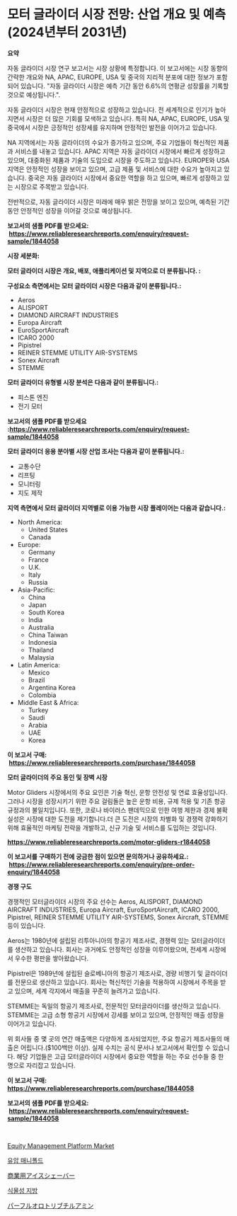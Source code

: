 <p><h1>모터 글라이더 시장 전망: 산업 개요 및 예측 (2024년부터 2031년)</h1></p><p><strong>요약</strong></p>
<p><p>자동 글라이더 시장 연구 보고서는 시장 상황에 특정합니다. 이 보고서에는 시장 동향의 간략한 개요와 NA, APAC, EUROPE, USA 및 중국의 지리적 분포에 대한 정보가 포함되어 있습니다. "자동 글라이더 시장은 예측 기간 동안 6.6%의 연평균 성장률을 기록할 것으로 예상됩니다.".</p><p>자동 글라이더 시장은 현재 안정적으로 성장하고 있습니다. 전 세계적으로 인기가 높아지면서 시장은 더 많은 기회를 모색하고 있습니다. 특히 NA, APAC, EUROPE, USA 및 중국에서 시장은 긍정적인 성장세를 유지하며 안정적인 발전을 이어가고 있습니다.</p><p>NA 지역에서는 자동 글라이더의 수요가 증가하고 있으며, 주요 기업들이 혁신적인 제품과 서비스를 내놓고 있습니다. APAC 지역은 자동 글라이더 시장에서 빠르게 성장하고 있으며, 대중화된 제품과 기술의 도입으로 시장을 주도하고 있습니다. EUROPE와 USA 지역은 안정적인 성장을 보이고 있으며, 고급 제품 및 서비스에 대한 수요가 높아지고 있습니다. 중국은 자동 글라이더 시장에서 중요한 역할을 하고 있으며, 빠르게 성장하고 있는 시장으로 주목받고 있습니다.</p><p>전반적으로, 자동 글라이더 시장은 미래에 매우 밝은 전망을 보이고 있으며, 예측된 기간 동안 안정적인 성장을 이어갈 것으로 예상됩니다.</p></p>
<p><strong>보고서의 샘플 PDF를 받으세요: &nbsp;<a href="https://www.reliableresearchreports.com/enquiry/request-sample/1844058">https://www.reliableresearchreports.com/enquiry/request-sample/1844058</a></strong></p>
<p><strong>시장 세분화:</strong></p>
<p><strong> 모터 글라이더 시장은 개요, 배포, 애플리케이션 및 지역으로 더 분류됩니다. :</strong></p>
<p><strong>구성요소 측면에서는 모터 글라이더 시장은 다음과 같이 분류됩니다.:</strong></p>
<p><ul><li>Aeros</li><li>ALISPORT</li><li>DIAMOND AIRCRAFT INDUSTRIES</li><li>Europa Aircraft</li><li>EuroSportAircraft</li><li>ICARO 2000</li><li>Pipistrel</li><li>REINER STEMME UTILITY AIR-SYSTEMS</li><li>Sonex Aircraft</li><li>STEMME</li></ul></p>
<p><strong> 모터 글라이더 유형별 시장 분석은 다음과 같이 분류됩니다.:</strong></p>
<p><ul><li>피스톤 엔진</li><li>전기 모터</li></ul></p>
<p><strong>보고서의 샘플 PDF를 받으세요 :<a href="https://www.reliableresearchreports.com/enquiry/request-sample/1844058">https://www.reliableresearchreports.com/enquiry/request-sample/1844058</a></strong></p>
<p><strong> 모터 글라이더 응용 분야별 시장 산업 조사는 다음과 같이 분류됩니다.:</strong></p>
<p><ul><li>교통수단</li><li>리프팅</li><li>모니터링</li><li>지도 제작</li></ul></p>
<p><strong>지역 측면에서 모터 글라이더 지역별로 이용 가능한 시장 플레이어는 다음과 같습니다.:</strong></p>
<p><ul>
    <li>
        North America:
        <ul>
            <li>United States</li>
            <li>Canada</li>
        </ul>
    </li>
    <li>
        Europe:
        <ul>
            <li>Germany</li>
            <li>France</li>
            <li>U.K.</li>
            <li>Italy</li>
            <li>Russia</li>
        </ul>
    </li>
    <li>
        Asia-Pacific:
        <ul>
            <li>China</li>
            <li>Japan</li>
            <li>South Korea</li>
            <li>India</li>
            <li>Australia</li>
            <li>China Taiwan</li>
            <li>Indonesia</li>
            <li>Thailand</li>
            <li>Malaysia</li>
        </ul>
    </li>
    <li>
        Latin America:
        <ul>
            <li>Mexico</li>
            <li>Brazil</li>
            <li>Argentina Korea</li>
            <li>Colombia</li>
        </ul>
    </li>
    <li>
        Middle East & Africa:
        <ul>
            <li>Turkey</li>
            <li>Saudi</li>
            <li>Arabia</li>
            <li>UAE</li>
            <li>Korea</li>
        </ul>
    </li>
    </ul></p>
<p><strong>이 보고서 구매: &nbsp;<a href="https://www.reliableresearchreports.com/purchase/1844058">https://www.reliableresearchreports.com/purchase/1844058</a></strong></p>
<p><strong>모터 글라이더의 주요 동인 및 장벽 시장</strong></p>
<p><p>Motor Gliders 시장에서의 주요 요인은 기술 혁신, 운항 안전성 및 연료 효율성입니다. 그러나 시장을 성장시키기 위한 주요 걸림돌은 높은 운항 비용, 규제 적용 및 기존 항공 규정과의 불일치입니다. 또한, 코로나 바이러스 팬데믹으로 인한 여행 제한과 경제 불확실성은 시장에 대한 도전을 제기합니다.더 큰 도전은 시장의 차별화 및 경쟁력 강화하기 위해 효율적인 마케팅 전략을 개발하고, 신규 기술 및 서비스를 도입하는 것입니다.</p></p>
<p><strong><a href="https://www.reliableresearchreports.com/motor-gliders-r1844058">https://www.reliableresearchreports.com/motor-gliders-r1844058</a></strong></p>
<p><strong>이 보고서를 구매하기 전에 궁금한 점이 있으면 문의하거나 공유하세요.: &nbsp;<a href="https://www.reliableresearchreports.com/enquiry/pre-order-enquiry/1844058">https://www.reliableresearchreports.com/enquiry/pre-order-enquiry/1844058</a></strong></p>
<p><strong>경쟁 구도</strong></p>
<p><p>경쟁적인 모터글라이더 시장의 주요 선수는 Aeros, ALISPORT, DIAMOND AIRCRAFT INDUSTRIES, Europa Aircraft, EuroSportAircraft, ICARO 2000, Pipistrel, REINER STEMME UTILITY AIR-SYSTEMS, Sonex Aircraft, STEMME 등이 있습니다.</p><p>Aeros는 1980년에 설립된 리투아니아의 항공기 제조사로, 경쟁력 있는 모터글라이더를 생산하고 있습니다. 회사는 과거에도 안정적인 성장을 이루어왔으며, 전세계 시장에서 우수한 평판을 쌓아왔습니다.</p><p>Pipistrel은 1989년에 설립된 슬로베니아의 항공기 제조사로, 경량 비행기 및 글라이더를 전문으로 생산하고 있습니다. 회사는 혁신적인 기술을 적용하여 시장에서 주목을 받고 있으며, 세계 각지에서 매출을 꾸준히 늘려가고 있습니다.</p><p>STEMME는 독일의 항공기 제조사로, 전문적인 모터글라이더를 생산하고 있습니다. STEMME는 고급 소형 항공기 시장에서 강세를 보이고 있으며, 안정적인 매출 성장을 이어가고 있습니다.</p><p>위 회사들 중 몇 곳의 연간 매출액은 다양하게 조사되었지만, 주요 항공기 제조사들의 매출은 어립니다.($100백만 이상). 실제 수치는 공식 문서나 보고서에서 확인할 수 있습니다. 해당 기업들은 고급 모터글라이더 시장에서 중요한 역할을 하는 주요 선수들 중 한 명으로 자리잡고 있습니다.</p></p>
<p><strong>이 보고서 구매: &nbsp; <a href="https://www.reliableresearchreports.com/purchase/1844058">https://www.reliableresearchreports.com/purchase/1844058</a></strong></p>
<p><strong>보고서의 샘플 PDF를 받으세요: &nbsp;<a href="https://www.reliableresearchreports.com/enquiry/request-sample/1844058">https://www.reliableresearchreports.com/enquiry/request-sample/1844058</a></strong><strong></strong></p>
<p>&nbsp;</p>
<p><p><a href="https://github.com/ChiragRP21/Market-Research-Report-List-4/blob/main/equity-management-platform-market.md">Equity Management Platform Market</a></p><p><a href="https://medium.com/@costelcaramitru2022/%EC%88%98%EC%A7%81-%EB%A7%A4%EB%8B%88%ED%8F%B4%EB%93%9C-%EC%8B%9C%EC%9E%A5%EC%9D%80-%EC%8B%9C%EC%9E%A5-%EC%A0%90%EC%9C%A0%EC%9C%A8-%EC%8B%9C%EC%9E%A5-%EB%8F%99%ED%96%A5-%EB%B0%8F-%EC%8B%9C%EC%9E%A5-%EC%84%B1%EC%9E%A5%EC%97%90-%EB%8C%80%ED%95%9C-%EC%A0%95%EB%B3%B4%EB%A5%BC-%EC%A0%9C%EA%B3%B5%ED%95%A9%EB%8B%88%EB%8B%A4-284a651b9e07">유압 매니폴드</a></p><p><a href="https://medium.com/@myronobertrtys5475654/%E5%95%86%E7%94%A8%E3%82%A2%E3%82%A4%E3%82%B9%E3%82%B7%E3%82%A7%E3%83%BC%E3%83%90%E3%83%BC%E5%B8%82%E5%A0%B4%E3%81%AE%E3%82%A4%E3%83%B3%E3%82%B5%E3%82%A4%E3%83%88-%E5%B8%82%E5%A0%B4%E5%8B%95%E5%90%91-%E6%88%90%E9%95%B7-2024%E5%B9%B4%E3%81%8B%E3%82%892031%E5%B9%B4%E3%81%BE%E3%81%A7%E3%81%AE%E4%BA%88%E6%B8%AC-35f47f1a01c9">商業用アイスシェーバー</a></p><p><a href="https://medium.com/@arthuralety6767836754/%EC%B1%84%EC%86%8C-%EC%A7%80%EB%B0%A9-%EC%8B%9C%EC%9E%A5-%EC%9D%B8%EC%82%AC%EC%9D%B4%ED%8A%B8-%EC%8B%9C%EC%9E%A5-%EB%8F%99%ED%96%A5-%EC%84%B1%EC%9E%A5-2024%EB%85%84%EB%B6%80%ED%84%B0-2031%EB%85%84%EA%B9%8C%EC%A7%80-%EC%98%88%EC%83%81%EB%90%9C-%EC%A0%84%EB%A7%9D-5a49064def3c">식물성 지방</a></p><p><a href="https://medium.com/@nairn_boy/perfluorotributylamine%E5%B8%82%E5%A0%B4%E3%81%AF-%E5%B8%82%E5%A0%B4%E3%82%B7%E3%82%A7%E3%82%A2-%E5%B8%82%E5%A0%B4%E5%8B%95%E5%90%91-%E5%B8%82%E5%A0%B4%E6%88%90%E9%95%B7%E3%81%AB%E9%96%A2%E3%81%99%E3%82%8B%E6%83%85%E5%A0%B1%E3%82%92%E6%8F%90%E4%BE%9B%E3%81%97%E3%81%BE%E3%81%99-f8ce2b266ade">パーフルオロトリブチルアミン</a></p></p>